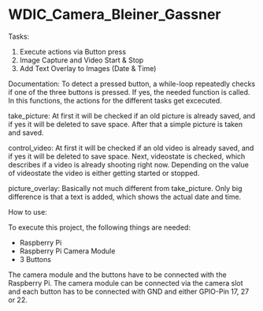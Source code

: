 # WDIC_Camera_Bleiner_Gassner

Tasks:
1. Execute actions via Button press
2. Image Capture and Video Start & Stop
3. Add Text Overlay to Images (Date & Time)

Documentation:
To detect a pressed button, a while-loop repeatedly checks if one of the three buttons is pressed.
If yes, the needed function is called. In this functions, the actions for the different tasks get excecuted.

take_picture:
At first it will be checked if an old picture is already saved, and if yes it will be deleted to save space.
After that a simple picture is taken and saved.

control_video:
At first it will be checked if an old video is already saved, and if yes it will be deleted to save space.
Next, videostate is checked, which describes if a video is already shooting right now.
Depending on the value of videostate the video is either getting started or stopped.

picture_overlay:
Basically not much different from take_picture. Only big difference is that a text is added, which shows the actual date and time.

How to use:

To execute this project, the following things are needed:
- Raspberry Pi
- Raspberry Pi Camera Module
- 3 Buttons

The camera module and the buttons have to be connected with the Raspberry Pi. The camera module can be connected
via the camera slot and each button has to be connected with GND and either GPIO-Pin 17, 27 or 22.
